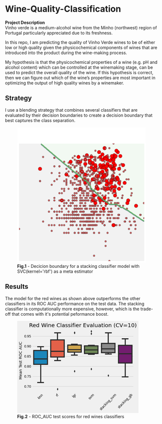 # Wine-Quality-Classification

**Project Description**  
Vinho verde is a medium-alcohol wine from the Minho (northwest) region of Portugal particularly appreciated due to its freshness.

In this repo, I am predicting the quality of Vinho Verde wines to be of either low or high quality given the physicochemical components of wines that are introduced into the product during the wine-making process.  

My hypothesis is that the physicochemical properties of a wine (e.g. pH and alcohol content) which can be controlled at the winemaking stage, can be used to predict the overall quality of the wine. If this hypothesis is correct, then we can figure out which of the wine’s properties are most important in optimizing the output of high quality wines by a winemaker.

## Strategy
I use a blending strategy that combines several classifiers that are evaluated by their decision boundaries to create a decision boundary that best captures the class separation. 


<p align="center">
  <figure>
    <img src="https://github.com/Pooret/Wine-Quality-Classification/blob/main/images/red_wine_results/stacking_dark_svm.png" alt="drawing" width=500>
    <figcaption alighn = 'center'><b>Fig.1</b> - Decicion boundary for a stacking classifier model with SVC(kernel='rbf') as a meta estimator</figcaption>
  </figure>
</p>
  
  
## Results
The model for the red wines as shown above outperforms the other classifiers in its ROC AUC performance on the test data. The stacking classifier is computationally more expensive, however, which is the trade-off that comes with it's potential peformance boost.

<p align="center">
  <figure>
    <img src="https://raw.githubusercontent.com/Pooret/Wine-Quality-Classification/main/images/red_wine_results/red%20wine%20classifiers%20all.png" alt="drawing" width=400>
    <figcaption alighn = 'center'><b>Fig.2</b> - ROC_AUC test scores for red wines classifiers</figcaption>
  </figure>
</p>
  
 
